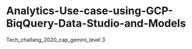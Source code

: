 # Analytics-Use-case-using-GCP-BiqQuery-Data-Studio-and-Models
Tech_challang_2020_cap_gemini_level 3
